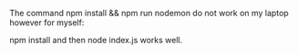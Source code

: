 The command npm install && npm run nodemon do not work on my laptop however for myself: 

npm install
and then 
node index.js
works well.